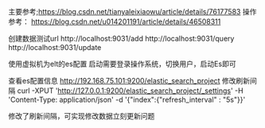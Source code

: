 主要参考;https://blog.csdn.net/tianyaleixiaowu/article/details/76177583
操作参考：
https://blog.csdn.net/u014201191/article/details/46508311


创建数据测试url
http://localhost:9031/add
http://localhost:9031/query
http://localhost:9031/update

使用虚拟机为elt的es配置
启动需要登录操作系统，切换用户，启动Es即可

查看es配置信息
http://192.168.75.101:9200/elastic_search_project
修改刷新间隔
curl -XPUT 'http://127.0.0.1:9200/elastic_search_project/_settings' -H 'Content-Type: application/json' -d '{"index":{"refresh_interval" : "5s"}}'

修改了刷新间隔，可实现修改数据立刻更新问题